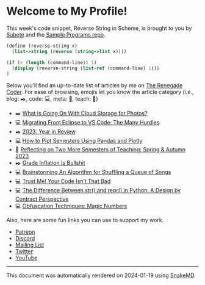# Welcome to My Profile!

This week's code snippet, Reverse String in Scheme, is brought to you by [Subete](https://subete.jeremygrifski.com/en/latest/) and the [Sample Programs repo](https://sampleprograms.io/).

```Scheme
(define (reverse-string x)
  (list->string (reverse (string->list x))))

(if (> (length (command-line)) 1)
  (display (reverse-string (list-ref (command-line) 1)))
)
```

Below you'll find an up-to-date list of articles by me on [The Renegade Coder](https://therenegadecoder.com). For ease of browsing, emojis let you know the article category (i.e., blog: :black_nib:, code: :computer:, meta: :thought_balloon:, teach: :apple:)

- :black_nib: [What Is Going On With Cloud Storage for Photos?](https://therenegadecoder.com/blog/what-is-going-on-with-cloud-storage-for-photos/)
- :computer: [Migrating From Eclipse to VS Code: The Many Hurdles](https://therenegadecoder.com/code/migrating-from-eclipse-to-vs-code-the-many-hurdles/)
- :black_nib: [2023: Year in Review](https://therenegadecoder.com/blog/2023-year-in-review/)
- :computer: [How to Plot Semesters Using Pandas and Plotly](https://therenegadecoder.com/code/how-to-plot-semesters-using-pandas-and-plotly/)
- :apple: [Reflecting on Two More Semesters of Teaching: Spring & Autumn 2023](https://therenegadecoder.com/teach/reflecting-on-two-more-semesters-of-teaching-spring-autumn-2023/)
- :black_nib: [Grade Inflation Is Bullshit](https://therenegadecoder.com/blog/grade-inflation-is-bullshit/)
- :computer: [Brainstorming An Algorithm for Shuffling a Queue of Songs](https://therenegadecoder.com/code/brainstorming-an-algorithm-for-shuffling-a-queue-of-songs/)
- :computer: [Trust Me! Your Code Isn’t That Bad](https://therenegadecoder.com/code/trust-me-your-code-isnt-that-bad/)
- :computer: [The Difference Between str() and repr() in Python: A Design by Contract Perspective](https://therenegadecoder.com/code/the-difference-between-str-and-repr-in-python-a-design-by-contract-perspective/)
- :computer: [Obfuscation Techniques: Magic Numbers](https://therenegadecoder.com/code/obfuscation-techniques-magic-numbers/)

Also, here are some fun links you can use to support my work.

- [Patreon](https://www.patreon.com/TheRenegadeCoder)
- [Discord](https://discord.gg/Jhmtj7Z)
- [Mailing List](https://therenegadecoder.com/about/newsletter)
- [Twitter](https://twitter.com/RenegadeCoder94)
- [YouTube](https://www.youtube.com/channel/UCpyoVwOqYRlSAEUPEn7P9hw)

***

This document was automatically rendered on 2024-01-19 using [SnakeMD](https://www.snakemd.io).